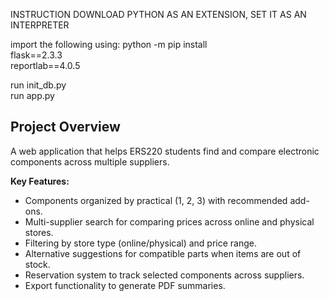 INSTRUCTION 
DOWNLOAD PYTHON AS AN EXTENSION, SET IT AS AN INTERPRETER  

import the following using: python -m pip install  
flask==2.3.3  
reportlab==4.0.5  

run init_db.py  
run app.py  

## Project Overview

A web application that helps ERS220 students find and compare electronic components across multiple suppliers.

**Key Features:**
- Components organized by practical (1, 2, 3) with recommended add-ons.  
- Multi-supplier search for comparing prices across online and physical stores.  
- Filtering by store type (online/physical) and price range.  
- Alternative suggestions for compatible parts when items are out of stock.  
- Reservation system to track selected components across suppliers.  
- Export functionality to generate PDF summaries.
